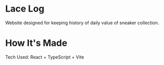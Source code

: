 # Lace Log

Website designed for keeping history of daily value of sneaker collection.

# How It's Made

Tech Used: React + TypeScript + Vite
